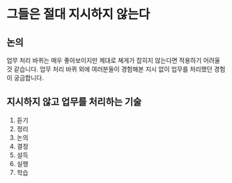 # 그들은 절대 지시하지 않는다

## 논의
업무 처리 바퀴는 매우 좋아보이지만 제대로 쳬게가 잡히지 않는다면 적용하기 어려울 것 같습니다. 업무 처리 바퀴 외에 여러분들이 경험해본 지시 없이 업무를 처리했던 경험이 궁금합니다.

## 지시하지 않고 업무를 처리하는 기술
1. 듣기
2. 정리
3. 논의
4. 결정
5. 설득
6. 실행
7. 학습